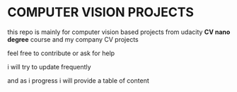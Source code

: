 # COMPUTER VISION PROJECTS
this repo is mainly for computer vision based projects from udacity **CV nano degree** course and my company CV projects 

feel free to contribute or ask for help 

i will try to update frequently 

and as i progress i will provide a table of content
